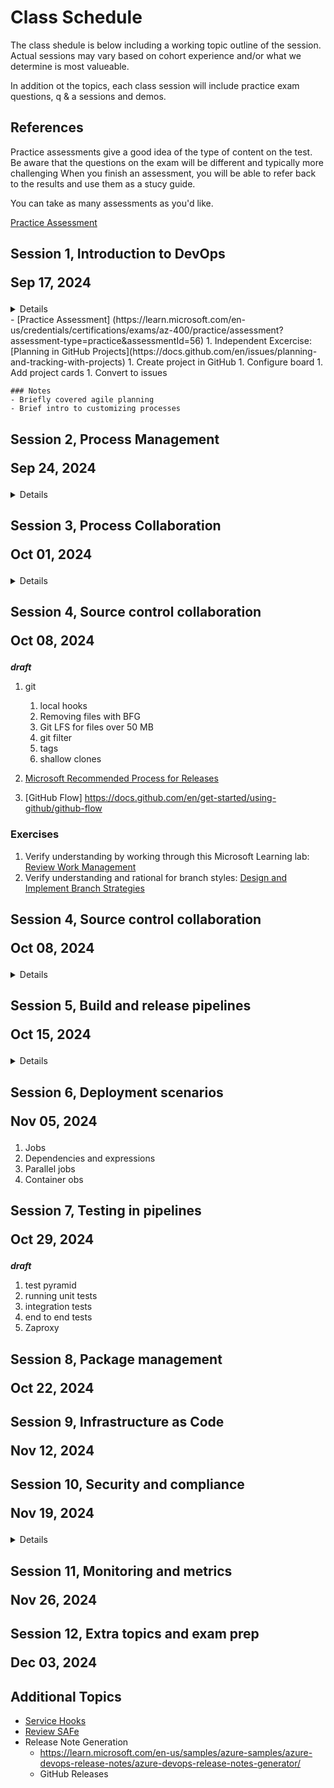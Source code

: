 # Class Schedule
The class shedule is below including a working topic outline of the session.
Actual sessions may vary based on cohort experience and/or what we determine is most valueable.

In addition ot the topics, each class session will include practice exam questions, q & a sessions and demos.

## References
Practice assessments give a good idea of the type of content on the test. Be aware that the questions on the exam will be different and typically more challenging
When you finish an assessment, you will be able to refer back to the results and use them as a stucy guide.

You can take as many assessments as you'd like.

[Practice Assessment](https://learn.microsoft.com/en-us/credentials/certifications/exams/az-400/practice/assessment?assessment-type=practice&assessmentId=56)


## Session 1, Introduction to DevOps<p/>Sep 17, 2024

<details>

1. What is DevOps
1. About the exam
    1. Boards
    1. Git and git branch strategies
    1. CI/CD both Pipelines and Actions (differences)
    1. Monitor and app insights
    1. Azure services: App config, app service, functions, 
1. Practice Assessments
    - https://learn.microsoft.com/en-us/credentials/certifications/exams/az-400/practice/results?assessmentId=56&snapshotId=7758016b-d2c7-4550-ad1a-e78106d585be
1. Excercise
    1. Create Azure DevOps Organization
    1. Create a Project
    1. Add 2 Features
    1. Add 3 Work Items to 1 of the features, not different ways Items can be added
    1. Configure Kanban board

    1. Create Azure DevOps Organization
    1. Create a Project
    1. Add 2 Features
    1. Add 3 Work Items to 1 of the features, not different ways Items can be added
    1. Configure Kanban board

1. Sample questions
    - [Practice Assessment] (https://learn.microsoft.com/en-us/credentials/certifications/exams/az-400/practice/assessment?assessment-type=practice&assessmentId=56)
1. Independent Excercise: [Planning in GitHub Projects](https://docs.github.com/en/issues/planning-and-tracking-with-projects)
    1. Create project in GitHub
    1. Configure board
    1. Add project cards
    1. Convert to issues

    ### Notes
    - Briefly covered agile planning 
    - Brief intro to customizing processes

</details>
    - [Practice Assessment] (https://learn.microsoft.com/en-us/credentials/certifications/exams/az-400/practice/assessment?assessment-type=practice&assessmentId=56)
1. Independent Excercise: [Planning in GitHub Projects](https://docs.github.com/en/issues/planning-and-tracking-with-projects)
    1. Create project in GitHub
    1. Configure board
    1. Add project cards
    1. Convert to issues

    ### Notes
    - Briefly covered agile planning 
    - Brief intro to customizing processes

</details>

## Session 2, Process Management<p/>Sep 24, 2024

<details>

1. Boards
    1. Swimlanes
    1. Customization
1. Teams
    1. ADO
    1. GitHub
1. KPIs and Diagrams
    1. Cumulative Flow
    1. Cycle time
    1. Lead Time
1. Process Points
    1. Max WIP per team member or team?

1. Excercises
    1. Connect Boards to GH
        1.  https://learn.microsoft.com/en-us/azure/devops/boards/github/connect-to-github?view=azure-devops
        1. attach commits

    1. Create a wiki
    1. Add a Mermaid diagram
    1. Wiki as source
1. Sample Questions

</details>

## Session 3, Process Collaboration<p/>Oct 01, 2024

<details>

1. Branching workflows
1. Pull Requests
    - ADO vs. GitHub
    - ADO vs. GitHub
    - Branch protection vs. rulesets
1. [Microsoft Recommended Process for Releases](https://learn.microsoft.com/en-us/training/modules/manage-git-branches-workflows/4-explore-git-branch-model-for-continuous-delivery)
1. [GitHub Flow] https://docs.github.com/en/get-started/using-github/github-flow

### Exercises
1. Verify understanding by working through this Microsoft Learning lab: [Review Work Management](https://microsoftlearning.github.io/AZ400-DesigningandImplementingMicrosoftDevOpsSolutions/Instructions/Labs/AZ400_M01_L01_Agile_Plan_and_Portfolio_Management_with_Azure_Boards.html)
1. Verify understanding and rational for branch styles: [Design and Implement Branch Strategies](https://learn.microsoft.com/en-us/training/modules/manage-git-branches-workflows/)

</details>

## Session 4, Source control collaboration<p/>Oct 08, 2024

<b><i>draft</i></b>

1. git
    1. local hooks
    1. Removing files with BFG
    1. Git LFS for files over 50 MB
    1. git filter
    1. tags
    1. shallow clones

1. [Microsoft Recommended Process for Releases](https://learn.microsoft.com/en-us/training/modules/manage-git-branches-workflows/4-explore-git-branch-model-for-continuous-delivery)
1. [GitHub Flow] https://docs.github.com/en/get-started/using-github/github-flow

### Exercises
1. Verify understanding by working through this Microsoft Learning lab: [Review Work Management](https://microsoftlearning.github.io/AZ400-DesigningandImplementingMicrosoftDevOpsSolutions/Instructions/Labs/AZ400_M01_L01_Agile_Plan_and_Portfolio_Management_with_Azure_Boards.html)
1. Verify understanding and rational for branch styles: [Design and Implement Branch Strategies](https://learn.microsoft.com/en-us/training/modules/manage-git-branches-workflows/)

</details>

## Session 4, Source control collaboration<p/>Oct 08, 2024

<details>

1. git merge
1. Git LFS
    1. Overview
    1. Git LFS for files over 50 MB
    1. File Locking https://github.com/git-lfs/git-lfs/wiki/File-Locking
1. git
    1. local hooks
    1. Removing files with BFG
    1. git filter-breanch
    1. git and Scalar

### Exercises
* Review https://learn.microsoft.com/en-us/devops/develop/how-microsoft-develops-devops
* take a practice exam! https://learn.microsoft.com/en-us/credentials/certifications/exams/az-400/

</details>

## Session 5, Build and release pipelines<p/>Oct 15, 2024

<details>

1. Azure DevOps Pipelines
    1. Pipeline basics
    1. Agents
    1. Templates
    1. Decorators
    1. [Multi repos ](https://learn.microsoft.com/en-us/azure/devops/pipelines/repos/multi-repo-checkout?view=azure-devops)
1. Additional pipeline topics
    1. Deployment groups
        - Classic Release deploy an artifact to multiple systems/environments

</details>

## Session 6, Deployment scenarios<p/>Nov 05, 2024

1. Jobs
1. Dependencies and expressions
1. Parallel jobs
1. Container obs

## Session 7, Testing in pipelines<p/>Oct 29, 2024

<b><i>draft</i></b>

1. test pyramid
1. running unit tests
1. integration tests
1. end to end tests
1. Zaproxy

## Session 8, Package management<p/>Oct 22, 2024

## Session 9, Infrastructure as Code<p/>Nov 12, 2024

## Session 10, Security and compliance<p/>Nov 19, 2024

<details>
1. https://learn.microsoft.com/en-us/azure/defender-for-cloud/defender-for-devops-introduction
1. connect ADO to Defender: https://learn.microsoft.com/en-us/azure/defender-for-cloud/quickstart-onboard-devops
1. GitHub Advanced Security
</details>

## Session 11, Monitoring and metrics<p/>Nov 26, 2024


## Session 12, Extra topics and exam prep<p/>Dec 03, 2024


## Additional Topics
- [Service Hooks](https://learn.microsoft.com/en-us/azure/devops/service-hooks/overview?toc=%2Fazure%2Fdevops%2Fmarketplace-extensibility%2Ftoc.json&view=azure-devops)
- [Review SAFe](https://scaledagileframework.com/)
- Release Note Generation
    - https://learn.microsoft.com/en-us/samples/azure-samples/azure-devops-release-notes/azure-devops-release-notes-generator/
    - GitHub Releases

